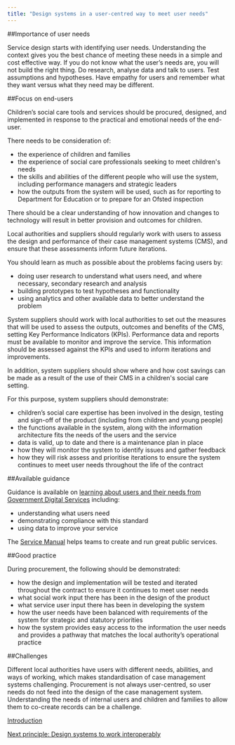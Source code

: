 ```yaml
---
title: "Design systems in a user-centred way to meet user needs"
---
```


##Importance of user needs

Service design starts with identifying user needs. Understanding the context gives you the best chance of meeting these needs in a simple and cost effective way. If you do not know what the user’s needs are, you will not build the right thing. Do research, analyse data and talk to users. Test assumptions and hypotheses. Have empathy for users and remember what they want versus what they need may be different.

##Focus on end-users

Children’s social care tools and services should be procured, designed, and implemented in response to the practical and emotional needs of the end-user. 

There needs to be consideration of:

* the experience of children and families
* the experience of social care professionals seeking to meet children's needs
* the skills and abilities of the different people who will use the system, including performance managers and strategic leaders
* how the outputs from the system will be used, such as for reporting to Department for Education or to prepare for an Ofsted inspection

There should be a clear understanding of how innovation and changes to technology will result in better provision and outcomes for children.

Local authorities and suppliers should regularly work with users to assess the design and performance of their case management systems (CMS), and ensure that these assessments inform future iterations.

You should learn as much as possible about the problems facing users by:

* doing user research to understand what users need, and where necessary, secondary research and analysis
* building prototypes to test hypotheses and functionality
* using analytics and other available data to better understand the problem

System suppliers should work with local authorities to set out the measures that will be used to assess the outputs, outcomes and benefits of the CMS, setting Key Performance Indicators (KPIs). Performance data and reports must be available to monitor and improve the service. This information should be assessed against the KPIs and used to inform iterations and improvements.

In addition, system suppliers should show where and how cost savings can be made as a result of the use of their CMS in a children's social care setting.

For this purpose, system suppliers should demonstrate:

* children’s social care expertise has been involved in the design, testing and sign-off of the product (including from children and young people)
* the functions available in the system, along with the information architecture fits the needs of the users and the service
* data is valid, up to date and there is a maintenance plan in place
* how they will monitor the system to identify issues and gather feedback
* how they will risk assess and prioritise iterations to ensure the system continues to meet user needs throughout the life of the contract

##Available guidance

Guidance is available on [learning about users and their needs from Government Digital Services](https://www.gov.uk/service-manual/user-research/start-by-learning-user-needs) including:

* understanding what users need
* demonstrating compliance with this standard
* using data to improve your service

The [Service Manual](https://www.gov.uk/service-manual) helps teams to create and run great public services.

##Good practice

During procurement, the following should be demonstrated: 

* how the design and implementation will be tested and iterated throughout the contract to ensure it continues to meet user needs
* what social work input there has been in the design of the product
* what service user input there has been in developing the system
* how the user needs have been balanced with requirements of the system for strategic and statutory priorities
* how the system provides easy access to the information the user needs and provides a pathway that matches the local authority’s operational practice

##Challenges

Different local authorities have users with different needs, abilities, and ways of working, which makes standardisation of case management systems challenging. Procurement is not always user-centred, so user needs do not feed into the design of the case management system. Understanding the needs of internal users and children and families to allow them to co-create records can be a challenge.

[Introduction](/index)

[Next principle: Design systems to work interoperably](/principle-2)
